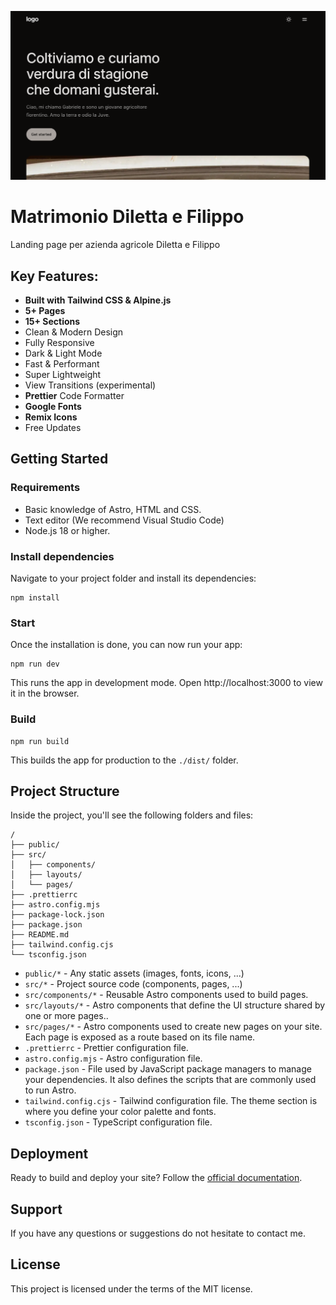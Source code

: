 ![screenshot](screenshots/screenshot-1.png)

# Matrimonio Diletta e Filippo

Landing page per azienda agricole Diletta e Filippo

## Key Features:

-   **Built with Tailwind CSS & Alpine.js**
-   **5+ Pages**
-   **15+ Sections**
-   Clean & Modern Design
-   Fully Responsive
-   Dark & Light Mode
-   Fast & Performant
-   Super Lightweight
-   View Transitions (experimental)
-   **Prettier** Code Formatter
-   **Google Fonts**
-   **Remix Icons**
-   Free Updates

## Getting Started

### Requirements

-   Basic knowledge of Astro, HTML and CSS.
-   Text editor (We recommend Visual Studio Code)
-   Node.js 18 or higher.

### Install dependencies

Navigate to your project folder and install its dependencies:

```
npm install
```

### Start

Once the installation is done, you can now run your app:

```
npm run dev
```

This runs the app in development mode. Open http://localhost:3000 to view it in the browser.

### Build

```
npm run build
```

This builds the app for production to the `./dist/` folder.

## Project Structure

Inside the project, you'll see the following folders and files:

```
/
├── public/
├── src/
│   ├── components/
│   ├── layouts/
│   └── pages/
├── .prettierrc
├── astro.config.mjs
├── package-lock.json
├── package.json
├── README.md
├── tailwind.config.cjs
└── tsconfig.json
```

-   `public/*` - Any static assets (images, fonts, icons, ...)
-   `src/*` - Project source code (components, pages, ...)
-   `src/components/*` - Reusable Astro components used to build pages.
-   `src/layouts/*` - Astro components that define the UI structure shared by one or more pages..
-   `src/pages/*` - Astro components used to create new pages on your site. Each page is exposed as a route based on its file name.
-   `.prettierrc` - Prettier configuration file.
-   `astro.config.mjs` - Astro configuration file.
-   `package.json` - File used by JavaScript package managers to manage your dependencies. It also defines the scripts that are commonly used to run Astro.
-   `tailwind.config.cjs` - Tailwind configuration file. The theme section is where you define your color palette and fonts.
-   `tsconfig.json` - TypeScript configuration file.

## Deployment

Ready to build and deploy your site? Follow the [official documentation](https://docs.astro.build/en/guides/deploy/).

## Support

If you have any questions or suggestions do not hesitate to contact me.

## License

This project is licensed under the terms of the MIT license.
